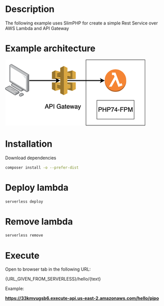 # Description
The following example uses SlimPHP for create a simple Rest Service over AWS Lambda and API Gateway

# Example architecture
![Architecture](https://raw.githubusercontent.com/bluedrayco/serverless-php/master/01_rest_api_over_gateway/architecture.png)

# Installation
Download dependencies
```bash
composer install -o --prefer-dist
```

# Deploy lambda
```bash
serverless deploy
```

# Remove lambda
```bash
serverless remove
```

# Execute
Open to browser tab in the following URL:

{URL_GIVEN_FROM_SERVERLESS}/hello/{text}

Example:

**https://33kmvugsb6.execute-api.us-east-2.amazonaws.com/hello/pipo**